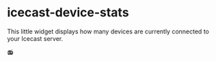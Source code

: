 # icecast-device-stats
This little widget displays how many devices are currently connected to your Icecast server.

📻